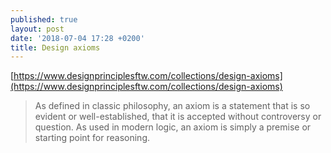 ```yaml
---
published: true
layout: post
date: '2018-07-04 17:28 +0200'
title: Design axioms
---
```

[https://www.designprinciplesftw.com/collections/design-axioms](https://www.designprinciplesftw.com/collections/design-axioms)

> As defined in classic philosophy, an axiom is a statement that is so evident or well-established, that it is accepted without controversy or question.
> As used in modern logic, an axiom is simply a premise or starting point for reasoning.
